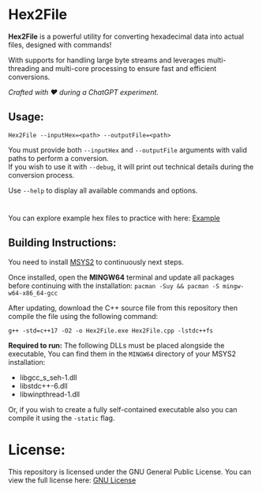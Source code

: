 # Hex2File
**Hex2File** is a powerful utility for converting hexadecimal data into actual files, designed with commands!

With supports for handling large byte streams and leverages multi-threading and multi-core processing to ensure fast and efficient conversions.

*Crafted with ♥ during a ChatGPT experiment.*
## Usage:
```Hex2File --inputHex=<path> --outputFile=<path>```

You must provide both `--inputHex` and `--outputFile` arguments with valid paths to perform a conversion.  
If you wish to use it with `--debug`, it will print out technical details during the conversion process.

Use `--help` to display all available commands and options.

#
You can explore example hex files to practice with here: [Example](https://github.com/svh03ra/Hex2File/tree/main/example)
## Building Instructions:
You need to install [MSYS2](https://www.msys2.org/) to continuously next steps.

Once installed, open the **MINGW64** terminal and update all packages before continuing with the installation:
```pacman -Suy && pacman -S mingw-w64-x86_64-gcc```

After updating, download the C++ source file from this repository then compile the file using the following command:

```g++ -std=c++17 -O2 -o Hex2File.exe Hex2File.cpp -lstdc++fs```

**Required to run:** The following DLLs must be placed alongside the executable, You can find them in the `MINGW64` directory of your MSYS2 installation:
- libgcc_s_seh-1.dll
- libstdc++-6.dll
- libwinpthread-1.dll

Or, if you wish to create a fully self-contained executable also you can compile it using the `-static` flag.
# License:
This repository is licensed under the GNU General Public License. You can view the full license here: [GNU License](https://github.com/svh03ra/Hex2File/blob/main/LICENSE)





